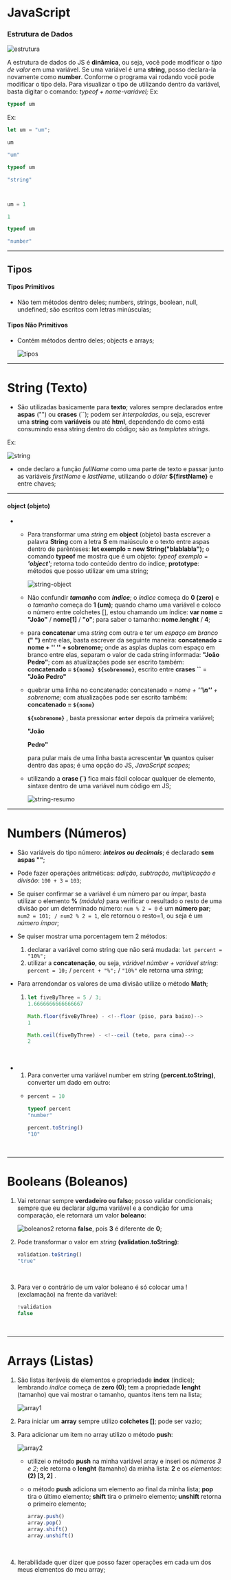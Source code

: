 # JavaScript

### Estrutura de Dados

![estrutura](C:/Users/sleep/Downloads/estrutura.jpg)

A estrutura de dados do JS é **dinâmica**, ou seja, você pode modificar o *tipo de valor* em uma variável. Se uma variável é uma **string**, posso declara-la novamente como **number**. Conforme o programa vai rodando você pode modificar o tipo dela. Para visualizar o tipo de utilizando dentro da variável, basta digitar o comando: *typeof + nome-variável;* Ex: 

```javascript
typeof um
```

Ex:

```javascript
let um = "um";

um

"um"

typeof um

"string"



um = 1

1

typeof um

"number"
```

---

## Tipos

#### **Tipos Primitivos**

- Não tem métodos dentro deles; numbers, strings, boolean, null, undefined; são escritos com letras minúsculas;

#### **Tipos Não Primitivos**

- Contém métodos dentro deles; objects e arrays;

  ![tipos](C:/Users/sleep/Downloads/tipos.jpg)

---



# String (Texto)

* São utilizadas basicamente para **texto**; valores sempre declarados entre **aspas** ("") ou **crases** (``); podem ser *interpoladas*, ou seja, escrever uma **string** com **variáveis** ou até **html**, dependendo de como está consumindo essa string dentro do código; são as *templates strings*. 

Ex: 

![string](C:/Users/sleep/Downloads/string.jpg)

- onde declaro a função *fullName* como uma parte de texto e passar junto as variáveis *firstName* e *lastName*, utilizando o *dólar* **${firstName}** e entre chaves;


---

#### object (objeto)

- - Para transformar uma *string* em **object** (objeto) basta escrever a palavra **String** com a letra **S** em maiúsculo e o texto entre aspas dentro de parênteses: **let exemplo = new String("blablabla");** o comando **typeof** me mostra que é um objeto: *typeof exemplo* = ***'object'***; retorna todo conteúdo dentro do índice; **prototype**: métodos que posso utilizar em uma string; 

    ![string-object](C:/Users/sleep/Downloads/string-object.jpg)

  - Não confundir ***tamanho*** com ***índice***; o *índice* começa do **0 (zero)** e o *tamanho* começa do **1 (um)**; quando chamo uma variável e coloco o número entre colchetes [], estou chamando um índice: **var nome = "João"** / **nome[1]**  / **"o"**; para saber o tamanho: **nome.lenght** / **4**; 

  - para **concatenar** uma *string* com outra e ter um *espaço em branco* **(" ")** entre elas, basta escrever da seguinte maneira:  **concatenado = nome + '' '' + sobrenome;** onde as asplas duplas com espaço em branco entre elas, separam o valor de cada string informada: **"João Pedro"**; com as atualizações pode ser escrito também: **concatenado = `${nome} ${sobrenome}`**, escrito entre **crases ``** = **"João Pedro"**

  - quebrar uma linha no concatenado: concatenado = *nome + **''\n''** + sobrenome;* com atualizações pode ser escrito também: **concatenado = `${nome}`**

    **`${sobrenome}`** , basta pressionar **`enter`** depois da primeira variável;

    **"João**

    **Pedro"**

    para pular mais de uma linha basta acrescentar **\n** quantos quiser dentro das apas; é uma opção do JS,  *JavaScript scapes*; 

  - utilizando a **crase (`)** fica mais fácil colocar qualquer de elemento, sintaxe dentro de uma variável num código em JS;

    ![string-resumo](C:/Users/sleep/Downloads/string-resumo.jpg)

---



# Numbers (Números)

- São variáveis do tipo número: ***inteiros ou decimais***; é declarado **sem aspas ""**;

- Pode fazer operações aritméticas: *adição, subtração, multiplicação e divisão*: `100 + 3` = `103`;

- Se quiser confirmar se a variável é um número par ou ímpar, basta utilizar o elemento **%** *(módulo)* para verificar o resultado o resto de uma divisão por um determinado número: `num % 2 = 0` é um **número par**;  `num2 = 101; / num2 % 2 = 1`, ele retornou o resto=1, ou seja é um *número ímpar*;

- Se quiser mostrar uma porcentagem tem 2 métodos:

  1. declarar a variável como string que não será mudada: `let percent = "10%";`
  2. utilizar a **concatenação**, ou seja, *váriável númber + variável string*: `percent = 10;` / `percent + "%";` / `"10%"` ele retorna uma *string*;

- Para arrendondar os valores de uma divisão utilize o método **Math**; 

  1. ```javascript
     let fiveByThree = 5 / 3;
     1.6666666666666667

     Math.floor(fiveByThree) - <!--floor (piso, para baixo)-->
     1

     Math.ceil(fiveByThree) - <!--ceil (teto, para cima)-->
     2
     ```

     ​

- 1. Para converter uma variável number em string **(percent.toString)**, converter um dado em outro:

  - ```javascript
    percent = 10

    typeof percent
    "number"

    percent.toString()
    "10"
    ```

    ​

---



# Booleans (Boleanos)

1. Vai retornar sempre **verdadeiro ou falso**; posso validar condicionais; sempre que eu declarar alguma variável e a condição for uma comparação, ele retornará um valor **boleano**:     

   ![boleanos2](C:/Users/sleep/Downloads/boleanos2.jpg) retorna **false**, pois **3** é diferente de **0**;

2. Pode transformar o valor em *string* **(validation.toString)**: 

   ```javascript
   validation.toString()
   "true"
   ```

   ​

3. Para ver o contrário de um valor boleano é só colocar uma ! (exclamação) na frente da variável:

   ```javascript
   !validation
   false
   ```

   ​

---



# Arrays (Listas)

1. São listas iteráveis de elementos e propriedade **index** (índice); lembrando *índice* começa de **zero (0)**; tem a propriedade **lenght** (tamanho) que vai mostrar o tamanho, quantos itens tem na lista;

   ![array1](C:/Users/sleep/Downloads/array1.jpg)

2. Para iniciar um **array** sempre utilizo **colchetes []**; pode ser vazio; 

3. Para adicionar um item no array utilizo o método **push**:

   ![array2](C:/Users/sleep/Downloads/array2.jpg)

   - utilizei o método **push** na minha variável array e inseri os *números 3 e 2*; ele retorna o **lenght** (tamanho) da minha lista: **2** e os *elementos*: **(2)  [3, 2]** .

   - o método **push** adiciona um elemento ao final da minha lista; **pop** tira o último elemento; **shift** tira o primeiro elemento; **unshift** retorna o primeiro elemento;

     ```javascript
     array.push()
     array.pop()
     array.shift()
     array.unshift()
     ```

     ​

4. Iterabilidade quer dizer que posso fazer operações em cada um dos meus elementos do meu array;

   ​













